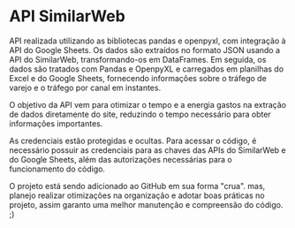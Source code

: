 # API SimilarWeb

API realizada utilizando as bibliotecas pandas e openpyxl, com integração à API do Google Sheets. Os dados são extraídos no formato JSON usando a API do SimilarWeb, transformando-os em DataFrames. Em seguida, os dados são tratados com Pandas e OpenpyXL e carregados em planilhas do Excel e do Google Sheets, fornecendo informações sobre o tráfego de varejo e o tráfego por canal em instantes.

O objetivo da API vem para otimizar o tempo e a energia gastos na extração de dados diretamente do site, reduzindo o tempo necessário para obter informações importantes.

As credenciais estão protegidas e ocultas. Para acessar o código, é necessário possuir as credenciais para as chaves das APIs do SimilarWeb e do Google Sheets, além das autorizações necessárias para o funcionamento do código.

O projeto está sendo adicionado ao GitHub em sua forma "crua". mas, planejo realizar otimizações na organização e adotar boas práticas no projeto, assim garanto uma melhor manutenção e compreensão do código. ;)
